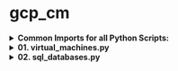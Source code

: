 # gcp_cm


<details><summary><b>Common Imports for all Python Scripts:</b></summary>
<br>Import discovery module from Python client library for Google API<br>
    - <b>from googleapiclient import discovery</b>

<br>Import service_account module from Google auth library for Google API to authenticate goolge cloud console using service_account_file<br>
    - **from google.oauth2 import service_account**
</details>



<details><summary><b>01. virtual_machines.py</b></summary>
<br>

**Description:**
This script is to fetch the details of Google Cloud Platform(GCP) virtual_machine_instance details from Google Cloud Console and does insert / update/ delete operations on gs.virtual_machines_instances table.

**Script Execution / Functional Flow**

- [ ] Fetch the list of Google Cloud Platform(GCP) projects from gs.gcp_projects table
- [ ] Loop through the list of GCP Projects
- [ ] Get the zone wise virtual_machine_instance details of a GCP Project by creating compute_client using discovery module of Google API client for Python
- [ ] Process the virtual_machine_instances response into a dataframe
- [ ] If the dataframe is empty Remove records of specific Project from gs.virtual_machine_instances table by Project_Id
- [ ] If the dataframe is not empty Update / Insert records of specific Project into gs.virtual_machine_instances table by Project_Id


![alt text](https://public.boxcloud.com/api/2.0/internal_files/878334383930/versions/944093305130/representations/png_paged_2048x2048/content/1.png?access_token=1!CJ44wL08T85sdw8HlQV8eKEJQx_-yHqF2gZMmK0ziXXBKdHa5oJ-x4u-Rp2C1y6xIjeY92mMUKM-4FNrV-I_Xr-x5n6lhzY2c-7-Wedc0mrVvLIanaEDiR_CjRhABOi81TLoa2w6vm2gT0kWWBCx973OfY6gc4VauAe-_fd-DEMvznbA93w-Zq08NLYj72-GgjVK1Ba9qpMUS4CeWKZRr8l5kc8AlOLxqPylcvlfr16h_wRH3HCwrAOxDIYLSR5pMF4QVkytPFGy62ThKtN6XS-kAb_w6LlRyQ1Gk1CW8goCy5xEjwnKHdOu1uaGlaW42Z-ktfujJ3O4aFfKuPuYbgRhZFiSrdZC05WpnwvT1_Mo4G0CSdtIZIqtLdvD2micOslu_7_ZJX4X2ZudhjIz475LDi5leyrj2k9hhsfk2uR-oKs5Kjar05abunSxKjnVUiFDziC_J3FZ1vrq-VMSbs_VKvnOLMOx7ZsNiu8E8nnp9cnFvhYoQob4G9bp67wWnXspiwc6zkxHiYu2dbJuXwjYlaHTqHaaJcRVUr0LjJJL2Pa9P3bMVGZbMNZ0W0FznsW3OKLvNNE-_2-9chvOlwU7fQ0jiAy72cwqOr_vdpfb9VRo9KqxpYpKcanwFr0NWb-jQVZ2jUffLgqddZYta_0T25N0mVy17cg9dolyaP9izQbj&amp;box_client_name=box-content-preview&amp;box_client_version=2.80.0)
</details>


<details><summary><b>02. sql_databases.py</b></summary>
<br>

**Description:**
This script is to fetch the details of Google Cloud Platform(GCP) sql_database_instance details from Google Cloud Console and does insert / update/ delete operations on gs.sql_databases table.

**Script Execution / Functional Flow**

- [ ] Fetch the list of Google Cloud Platform(GCP) projects from ad.gcp_projects table
- [ ] Loop through the list of GCP Projects
- [ ] Get the sql_database_instance details of a GCP Project by creating sqladmin_client using discovery module of Google API client for Python
- [ ] Process the sql_database_instances response into a dataframe
- [ ] If the dataframe is empty Remove records of specific Project from gs.sql_databases table by Project_Id
- [ ] If the dataframe is not empty Update / Insert records of specific Project into gs.sql_databases table by Project_Id


![alt text](https://public.boxcloud.com/api/2.0/internal_files/878346942199/versions/944108053399/representations/png_paged_2048x2048/content/1.png?access_token=1!TcBj0hzw7dnAjT9k4CU4liSMGCVWG6WyqC-EvzXYrVmgwkE9lYdtoMPufVs19_VZIuUMnEcXO_78y7lQxDEy9f153-2oCvR_iDxY9kMYIesJcqTmEtRU9S7Oygqq_ilug1ErHEqZtBXwhKnh2Mgp8yO8wQUo951S47vC-cRBIofxcOaG8KZ56RhXE_XEaaF9IHTRK4Z3kkyWhV5WUFID6tAFfwy4zM-s-FWV0Dvnp8MSNEnwR_WBCGYbKZrWY6iotMn8iYQzVChRmEU8EorBmq5u41einsmdduD90soHhEUz0jEMJ4_V4yxQupBguUGCz25hracX0DNeZP06_FCie6cla-Y0ksD1eqCW97SE2FEepsCOiBgp-KiMzKgdQCqtbSMpWxGkbR9E8-sZYftP389AlREsB-1dGO4ils62Ofk1OP7rvH_ReSvG92t1b-yELGyL12JQuHUQgrTPKazlkOoaE7K3m6NK5lmJWR8CmTBPM2Peww4jZGYswbkJIt1hMJq8AktOWqB3_lMqFn0ljuJ0194MMCDouMrqKn_LzyoklVc9u7fbwfQppovc9BktDR4EhYQ_liYKogEh_dr-487rlh_DbaTb9RiOXbhZ2ExYgDhFMKecE-TtWrV8NTX-TnvMn3SKZkCjaj_GTx0HhqenvHEBG2ETjaUDkY1nPjUxJ-Zd&amp;box_client_name=box-content-preview&amp;box_client_version=2.80.0)
</details>

    
